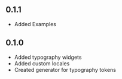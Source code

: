 ## 0.1.1

* Added Examples

## 0.1.0

* Added typography widgets
* Added custom locales
* Created generator for typography tokens
